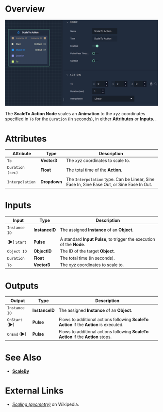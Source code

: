 # Overview

![The ScaleTo Node.](../../.gitbook/assets/scaletoaction.png)

The **ScaleTo Action Node** scales an **Animation** to the *xyz* coordinates specified in `To` for the `Duration` (in seconds), in either **Attributes** or **Inputs**.
.

# Attributes

|Attribute|Type|Description|
|---|---|---|
|`To`|**Vector3**| The *xyz* coordinates to scale to.|
|`Duration (sec)`|**Float**|The total time of the **Action**.|
|`Interpolation`|**Dropdown**|The `Interpolation` type. Can be Linear, Sine Ease In, Sine Ease Out, or Sine Ease In Out.|

# Inputs

|Input|Type|Description|
|---|---|---|
|`Instance ID`| **InstanceID** | The assigned **Instance** of an **Object**.|
|(►) `Start`|**Pulse**|A standard **Input Pulse**, to trigger the execution of the **Node**.|
|`Object ID`|**ObjectID**|The ID of the target **Object**.|
|`Duration`|**Float**|The total time (in seconds).|
|`To`|**Vector3**| The *xyz* coordinates to scale to.|

# Outputs

|Output|Type|Description|
|---|---|---|
|`Instance ID`|**InstanceID**|The assigned **Instance** of an **Object**.|
|`OnStart` (►)|**Pulse**|Flows to additional actions following **ScaleTo Action** if the **Action** is executed.|
|`OnEnd` (►)|**Pulse**|Flows to additional actions following **ScaleTo Action** if the **Action** stops.|

# See Also

* [**ScaleBy**](scalebyaction.md)
  
  
# External Links

* [*Scaling (geometry)*](https://en.wikipedia.org/wiki/Scaling_%28geometry%29) on Wikipedia.
